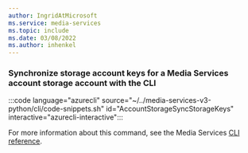 ```yaml
---
author: IngridAtMicrosoft
ms.service: media-services 
ms.topic: include
ms.date: 03/08/2022
ms.author: inhenkel
---
```


<!--Synchronize storage account keys for a storage account associated with an Azure Media Services account.-->

### Synchronize storage account keys for a Media Services account storage account with the CLI

:::code language="azurecli" source="~/../media-services-v3-python/cli/code-snippets.sh" id="AccountStorageSyncStorageKeys" interactive="azurecli-interactive":::

For more information about this command, see the Media Services [CLI reference](/cli/azure/ams/account/storage?view=azure-cli-latest#az-ams-account-storage-sync-storage-keys).
